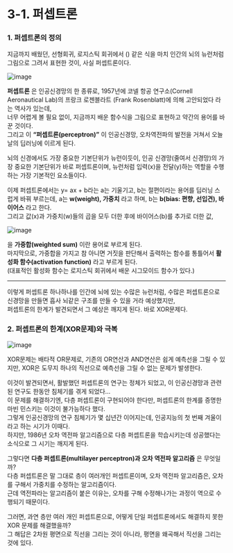 # 3-1. 퍼셉트론

### 1. 퍼셉트론의 정의

지금까지 배웠던, 선형회귀, 로지스틱 회귀에서 () 같은 식을 마치 인간의 뇌의 뉴런처럼 그림으로 그려서 표현한 것이, 사실 퍼셉트론이다.

![image](https://user-images.githubusercontent.com/48408417/86527673-5b2d4f00-bedc-11ea-9324-1d819ac0487e.png)

**퍼셉트론** 은 인공신경망의 한 종류로, 1957년에 코넬 항공 연구소(Cornell Aeronautical Lab)의 프랑크 로젠블라트 (Frank Rosenblatt)에 의해 고안되었다 라는 역사가 있는데,  
너무 어렵게 볼 필요 없이, 지금까지 배운 함수식을 그림으로 표현하고 약간의 용어를 바꾼 것이다.   
그리고 이 **“퍼셉트론(perceptron)”** 이 인공신경망, 오차역전파의 발전을 거쳐서 오늘날의 딥러닝에 이르게 된다.

뇌의 신경에서도 가장 중요한 기본단위가 뉴런이듯이, 인공 신경망(줄여서 신경망)의 가장 중요한 기본단위가 바로 퍼셉트론이며, 뉴런처럼 입력(x)을 전달(y)하는 역할을 수행하는 가장 기본적인 요소들이다. 

이제 퍼셉트론에서는 y= ax + b라는 a는 기울기고, b는 절편이라는 용어를 딥러닝 스럽게 바꿔 부르는데, a는 **w(weight), 가중치** 라고 하며, b는 **b(bias: 편향, 선입견), 바이어스** 라고 한다.   
그리고 값(x)과 가중치(w)들의 곱을 모두 더한 후에 바이어스(b)를 추가로 더한 값,

![image](https://user-images.githubusercontent.com/48408417/86527696-8f087480-bedc-11ea-9457-548f9ae6e52d.png)

을 **가중합(weighted sum)** 이란 용어로 부르게 된다.   
마지막으로, 가중합을 가지고 참 아니면 거짓을 판단해서 출력하는 함수를 통틀어서 **활성화 함수(activation function)** 라고 부르게 된다.   
(대표적인 활성화 함수는 로지스틱 회귀에서 배운 시그모이드 함수가 있다.)

---

이렇게 퍼셉트론 하나하나를 인간에 뇌에 있는 수많은 뉴런처럼, 수많은 퍼셉트론으로 신경망을 만들면 흡사 뇌같은 구조를 만들 수 있을 거라 예상했지만,   
퍼셉트론의 한계가 발견되면서 그 예상은 깨지게 된다. 바로 XOR문제다.

### 2. 퍼셉트론의 한계(XOR문제)와 극복

![image](https://user-images.githubusercontent.com/48408417/86527731-db53b480-bedc-11ea-9aaa-6d7c92954e12.png)

XOR문제는 배타적 OR문제로, 기존의 OR연산과 AND연산은 쉽게 예측선을 그릴 수 있지만, XOR은 도무지 하나의 직선으로 예측선을 그릴 수 없는 문제가 발생한다.


이것이 발견되면서, 활발했던 퍼셉트론의 연구는 정체가 되었고, 이 인공신경망과 관련된 연구도 한동안 침체기를 겪게 되었다...   
이 문제를 해결하기엔, 다층 퍼셉트론이 구현되어야 한다만, 퍼셉트론의 한계를 증명한 마빈 민스키는 이것이 불가능하다 했다.   
그렇게 인공신경망의 연구 침체기가 몇 십년간 이어지는데, 인공지능의 첫 번째 겨울이라고 하는 시기가 이때다.   
하지만, 1986년 오차 역전파 알고리즘으로 다층 퍼셉트론을 학습시키는데 성공했다는 소식으로 그 시기는 깨지게 된다.

그렇다면 **다층 퍼셉트론(multilayer perceptron)과 오차 역전파 알고리즘** 은 무엇일까?  
다층 퍼셉트론은 말 그대로 층이 여러개인 퍼셉트론이며, 오차 역전파 알고리즘은, 오차를 구해서 가중치를 수정하는 알고리즘이다.  
근데 역전파라는 알고리즘이 붙은 이유는, 오차를 구해 수정해나가는 과정이 역으로 수행되기 때문이다.

그러면, 과연 층만 여러 개인 퍼셉트론으로, 어떻게 단일 퍼셉트론에서도 해결하지 못한 XOR 문제를 해결했을까?  
그 해답은 2차원 평면으로 직선을 그리는 것이 아니라, 평면을 왜곡해서 직선을 그리는 것에 있다.  
